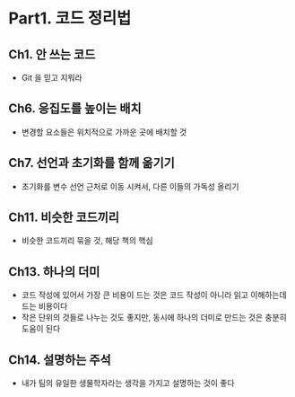# Part1. 코드 정리법

## Ch1. 안 쓰는 코드

- Git 을 믿고 지워라

## Ch6. 응집도를 높이는 배치

- 변경할 요소들은 위치적으로 가까운 곳에 배치할 것

## Ch7. 선언과 초기화를 함께 옮기기

- 초기화를 변수 선언 근처로 이동 시켜서, 다른 이들의 가독성 올리기

## Ch11. 비슷한 코드끼리

- 비슷한 코드끼리 묶을 것, 해당 책의 핵심

## Ch13. 하나의 더미

- 코드 작성에 있어서 가장 큰 비용이 드는 것은 코드 작성이 아니라 읽고 이해하는데 드는 비용이다
- 작은 단위의 것들로 나누는 것도 좋지만, 동시에 하나의 더미로 만드는 것은 충분히 도움이 된다

## Ch14. 설명하는 주석

- 내가 팀의 유일한 생물학자라는 생각을 가지고 설명하는 것이 좋다


